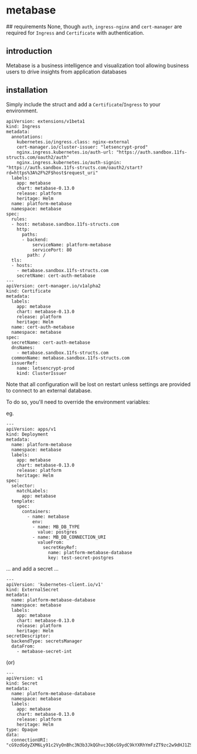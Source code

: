 # metabase
## requirements
None, though `auth`, `ingress-nginx` and `cert-manager` are required for `Ingress` and `Certificate` with authentication.
## introduction
Metabase is a business intelligence and visualization tool allowing business users to drive insights from application databases
## installation
Simply include the struct and add a `Certificate`/`Ingress` to your environment.

```
apiVersion: extensions/v1beta1
kind: Ingress
metadata:
  annotations:
    kubernetes.io/ingress.class: nginx-external
    cert-manager.io/cluster-issuer: "letsencrypt-prod"
    nginx.ingress.kubernetes.io/auth-url: "https://auth.sandbox.11fs-structs.com/oauth2/auth"
    nginx.ingress.kubernetes.io/auth-signin: "https://auth.sandbox.11fs-structs.com/oauth2/start?rd=https%3A%2F%2F$host$request_uri"
  labels:
    app: metabase
    chart: metabase-0.13.0
    release: platform
    heritage: Helm
  name: platform-metabase
  namespace: metabase
spec:
  rules:
  - host: metabase.sandbox.11fs-structs.com 
    http:
      paths:
      - backend:
          serviceName: platform-metabase
          servicePort: 80
        path: /
  tls:
  - hosts:
    - metabase.sandbox.11fs-structs.com
    secretName: cert-auth-metabase
---
apiVersion: cert-manager.io/v1alpha2
kind: Certificate
metadata:
  labels:
    app: metabase
    chart: metabase-0.13.0
    release: platform
    heritage: Helm
  name: cert-auth-metabase 
  namespace: metabase
spec:
  secretName: cert-auth-metabase
  dnsNames:
    - metabase.sandbox.11fs-structs.com 
  commonName: metabase.sandbox.11fs-structs.com
  issuerRef:
    name: letsencrypt-prod
    kind: ClusterIssuer
```

Note that all configuration will be lost on restart unless settings are provided to connect to an external database. 

To do so, you'll need to override the environment variables: 

eg.
```
---
apiVersion: apps/v1
kind: Deployment
metadata:
  name: platform-metabase
  namespace: metabase
  labels:
    app: metabase
    chart: metabase-0.13.0
    release: platform
    heritage: Helm
spec:
  selector:
    matchLabels:
      app: metabase
  template:
    spec:
      containers:
        - name: metabase
          env:
          - name: MB_DB_TYPE
            value: postgres
          - name: MB_DB_CONNECTION_URI
            valueFrom:
              secretKeyRef:
                name: platform-metabase-database
                key: test-secret-postgres
```

... and add a secret ...

```
---
apiVersion: 'kubernetes-client.io/v1'
kind: ExternalSecret
metadata:
  name: platform-metabase-database
  namespace: metabase
  labels:
    app: metabase
    chart: metabase-0.13.0
    release: platform
    heritage: Helm
secretDescriptor:
  backendType: secretsManager
  dataFrom:
    - metabase-secret-int
```
(or)
```
---
apiVersion: v1
kind: Secret
metadata:
  name: platform-metabase-database
  namespace: metabase
  labels:
    app: metabase
    chart: metabase-0.13.0
    release: platform
    heritage: Helm
type: Opaque
data:
  connectionURI: "cG9zdGdyZXM6Ly91c2VyOnBhc3N3b3JkQGhvc3Q6cG9ydC9kYXRhYmFzZT9zc2w9dHJ1ZSZzc2xtb2RlPXJlcXVpcmUmc3NsZmFjdG9yeT1vcmcucG9zdGdyZXNxbC5zc2wuTm9uVmFsaWRhdGluZ0ZhY3Rvcnki"
```
